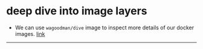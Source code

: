 # deep dive into image layers
* We can use `wagoodman/dive` image to inspect more details of our docker images. [link](https://github.com/wagoodman/dive)

---
